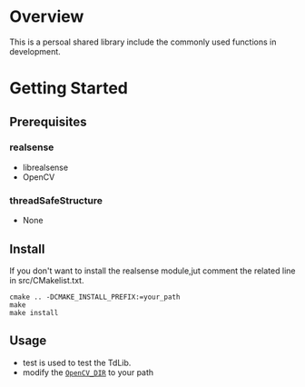 # Overview
This is a persoal shared library include the commonly used functions in development.
# Getting Started
## Prerequisites
### realsense
- librealsense
- OpenCV
### threadSafeStructure
- None

## Install
If you don't want to install the realsense module,jut comment the related line in src/CMakelist.txt.
```
cmake .. -DCMAKE_INSTALL_PREFIX:=your_path
make 
make install
```
## Usage
- test is used to test the TdLib.
- modify the [`OpenCV_DIR`](https://github.com/TouchDeeper/TdLib/blob/dev/src/CMakeLists.txt#L8) to your path


